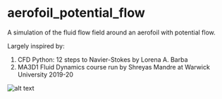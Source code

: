 # aerofoil_potential_flow

A simulation of the fluid flow field around an aerofoil with potential flow. 

Largely inspired by:
  1. CFD Python: 12 steps to Navier-Stokes by Lorena A. Barba
  2. MA3D1 Fluid Dynamics course run by Shreyas Mandre at Warwick University 2019-20
  
  ![alt text](https://github.com/SanjifShan/aerofoil_potential_flow/blob/main/aerofoil.png)
  
